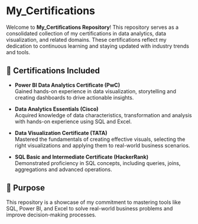 # My_Certifications

Welcome to **My_Certifications Repository**! This repository serves as a consolidated collection of my certifications in data analytics, data visualization, and related domains. These certifications reflect my dedication to continuous learning and staying updated with industry trends and tools.

## 📜 Certifications Included

- **Power BI Data Analytics Certificate (PwC)**  
  Gained hands-on experience in data visualization, storytelling and creating dashboards to drive actionable insights.

- **Data Analytics Essentials (Cisco)**  
  Acquired knowledge of data characteristics, transformation and analysis with hands-on experience using SQL and Excel.

- **Data Visualization Certificate (TATA)**  
  Mastered the fundamentals of creating effective visuals, selecting the right visualizations and applying them to real-world business scenarios.

- **SQL Basic and Intermediate Certificate (HackerRank)**  
  Demonstrated proficiency in SQL concepts, including queries, joins, aggregations and advanced operations.

## 🎯 Purpose

This repository is a showcase of my commitment to mastering tools like SQL, Power BI, and Excel to solve real-world business problems and improve decision-making processes.
